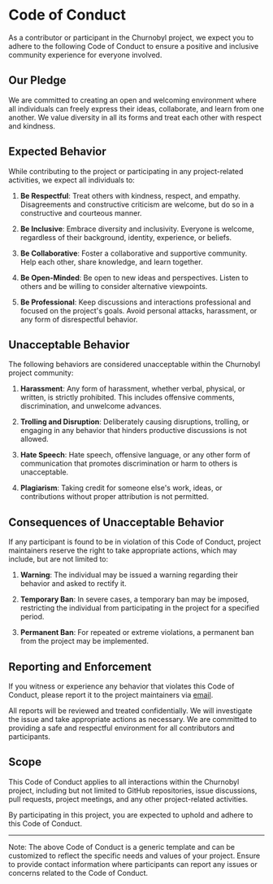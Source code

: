 # Code of Conduct

As a contributor or participant in the Churnobyl project, we expect you to adhere to the following Code of Conduct to ensure a positive and inclusive community experience for everyone involved.

## Our Pledge

We are committed to creating an open and welcoming environment where all individuals can freely express their ideas, collaborate, and learn from one another. We value diversity in all its forms and treat each other with respect and kindness.

## Expected Behavior

While contributing to the project or participating in any project-related activities, we expect all individuals to:

1. **Be Respectful**: Treat others with kindness, respect, and empathy. Disagreements and constructive criticism are welcome, but do so in a constructive and courteous manner.

2. **Be Inclusive**: Embrace diversity and inclusivity. Everyone is welcome, regardless of their background, identity, experience, or beliefs.

3. **Be Collaborative**: Foster a collaborative and supportive community. Help each other, share knowledge, and learn together.

4. **Be Open-Minded**: Be open to new ideas and perspectives. Listen to others and be willing to consider alternative viewpoints.

5. **Be Professional**: Keep discussions and interactions professional and focused on the project's goals. Avoid personal attacks, harassment, or any form of disrespectful behavior.

## Unacceptable Behavior

The following behaviors are considered unacceptable within the Churnobyl project community:

1. **Harassment**: Any form of harassment, whether verbal, physical, or written, is strictly prohibited. This includes offensive comments, discrimination, and unwelcome advances.

2. **Trolling and Disruption**: Deliberately causing disruptions, trolling, or engaging in any behavior that hinders productive discussions is not allowed.

3. **Hate Speech**: Hate speech, offensive language, or any other form of communication that promotes discrimination or harm to others is unacceptable.

4. **Plagiarism**: Taking credit for someone else's work, ideas, or contributions without proper attribution is not permitted.

## Consequences of Unacceptable Behavior

If any participant is found to be in violation of this Code of Conduct, project maintainers reserve the right to take appropriate actions, which may include, but are not limited to:

1. **Warning**: The individual may be issued a warning regarding their behavior and asked to rectify it.

2. **Temporary Ban**: In severe cases, a temporary ban may be imposed, restricting the individual from participating in the project for a specified period.

3. **Permanent Ban**: For repeated or extreme violations, a permanent ban from the project may be implemented.

## Reporting and Enforcement

If you witness or experience any behavior that violates this Code of Conduct, please report it to the project maintainers via [email](mailto:ishandandekar2002@gmail.com).

All reports will be reviewed and treated confidentially. We will investigate the issue and take appropriate actions as necessary. We are committed to providing a safe and respectful environment for all contributors and participants.

## Scope

This Code of Conduct applies to all interactions within the Churnobyl project, including but not limited to GitHub repositories, issue discussions, pull requests, project meetings, and any other project-related activities.

By participating in this project, you are expected to uphold and adhere to this Code of Conduct.

---

Note: The above Code of Conduct is a generic template and can be customized to reflect the specific needs and values of your project. Ensure to provide contact information where participants can report any issues or concerns related to the Code of Conduct.